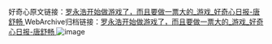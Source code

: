 好奇心原文链接：[罗永浩开始做游戏了，而且要做一票大的_游戏_好奇心日报-唐舒畅 ](https://www.qdaily.com/articles/12192.html)
WebArchive归档链接：[罗永浩开始做游戏了，而且要做一票大的_游戏_好奇心日报-唐舒畅 ](http://web.archive.org/web/20190623172009/https://www.qdaily.com/articles/12192.html)
![image](http://ww3.sinaimg.cn/large/007d5XDply1g3x06so8p0j30u03fq7wh)